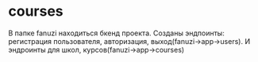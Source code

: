 # courses

В папке fanuzi находиться бкенд проекта. Созданы эндпоинты: регистрация пользователя, авторизация, выход(fanuzi->app->users). И эндроинты для школ, курсов(fanuzi->app->courses)
